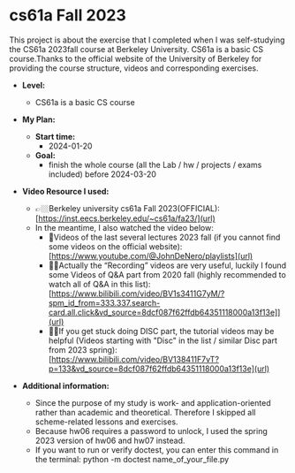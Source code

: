 # cs61a Fall 2023
This project is about the exercise that I completed when I was self-studying the CS61a 2023fall course at Berkeley University. 
CS61a is a basic CS course.Thanks to the official website of the University of Berkeley for providing the course structure, videos and corresponding exercises.

- **Level:**
  - CS61a is a basic CS course
  
- **My Plan:**
  - **Start time:**
    - 2024-01-20
  - **Goal:**
    - finish the whole course (all the Lab / hw / projects / exams included)  before 2024-03-20

  
- **Video Resource I used:**
  - 👉🏼Berkeley university cs61a Fall 2023(OFFICIAL):[https://inst.eecs.berkeley.edu/~cs61a/fa23/](url)
  - In the meantime, I also watched the video below:
    - 🦾Videos of the last several lectures 2023 fall (if you cannot find some videos on the official website): [https://www.youtube.com/@JohnDeNero/playlists](url)
    - 👍🏼Actually the “Recording” videos are very useful, luckily I found some Videos of Q&A part from 2020 fall (highly recommended to watch all of Q&A in this list): [https://www.bilibili.com/video/BV1s3411G7yM/?spm_id_from=333.337.search-card.all.click&vd_source=8dcf087f62ffdb64351118000a13f13e]](url)
    - 🙏🏼If you get stuck doing DISC part, the tutorial videos may be helpful (Videos starting with "Disc" in the list / similar Disc part from 2023 spring): [https://www.bilibili.com/video/BV138411F7vT?p=133&vd_source=8dcf087f62ffdb64351118000a13f13e](url)


- **Additional information:**
  - Since the purpose of my study is work- and application-oriented rather than academic and theoretical. Therefore I skipped all scheme-related lessons and exercises.
  - Because hw06 requires a password to unlock, I used the spring 2023 version of hw06 and hw07 instead.
  - If you want to run or verify doctest, you can enter this command in the terminal:  python -m doctest name_of_your_file.py

  
  
